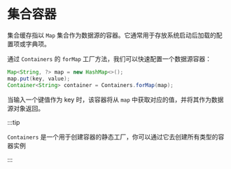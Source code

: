# 集合容器

集合缓存指以 `Map` 集合作为数据源的容器。它通常用于存放系统启动后加载的配置项或字典项。

通过 `Containers` 的 `forMap` 工厂方法，我们可以快速配置一个数据源容器：

```java
Map<String, ?> map = new HashMap<>();
map.put(key, value);
Container<String> container = Containers.forMap(map);
```

当输入一个键值作为 key 时，该容器将从 `map` 中获取对应的值，并将其作为数据源对象返回。

:::tip

`Containers` 是一个用于创建容器的静态工厂，你可以通过它去创建所有类型的容器实例

:::